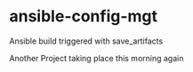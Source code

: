# ansible-config-mgt

Ansible build triggered with save_artifacts

Another Project taking place this morning again
